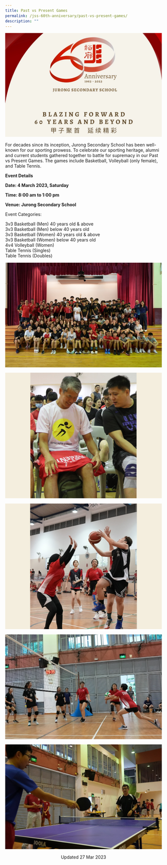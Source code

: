 ```yaml
---
title: Past vs Present Games
permalink: /jss-60th-anniversary/past-vs-present-games/
description: ""
---
```

![](/images/60th%20Anniversary%20Logo.jpeg)

For decades since its inception, Jurong Secondary School has been well-known for our sporting prowess. To celebrate our sporting heritage, alumni and current students gathered together to battle for supremacy in our Past vs Present Games. The games include Basketball, Volleyball (only female), and Table Tennis.

**Event Details**

**Date: 4 March 2023, Saturday**

**Time: 8:00 am to 1:00 pm**

**Venue: Jurong Secondary School**


Event Categories:

3v3 Basketball (Men) 40 years old & above<br>
3v3 Basketball (Men) below 40 years old<br>
3v3 Basketball (Women) 40 years old & above<br>
3v3 Basketball (Women) below 40 years old<br>
4v4 Volleyball (Women)<br>
Table Tennis (Singles)<br>
Table Tennis (Doubles)

![](/images/PvP%205.jpeg)

![](/images/PvP%201.jpeg)

![](/images/PvP%202.jpeg)

![](/images/PvP%204.jpeg)

![](/images/PvP%203.jpeg)

<center> Updated 27 Mar 2023 </center>